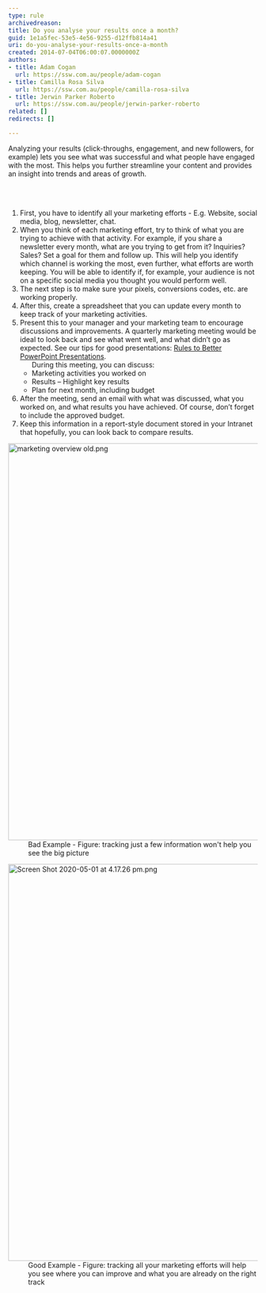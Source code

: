 ```yaml
---
type: rule
archivedreason: 
title: Do you analyse your results once a month?
guid: 1e1a5fec-53e5-4e56-9255-d12ffb814a41
uri: do-you-analyse-your-results-once-a-month
created: 2014-07-04T06:00:07.0000000Z
authors:
- title: Adam Cogan
  url: https://ssw.com.au/people/adam-cogan
- title: Camilla Rosa Silva
  url: https://ssw.com.au/people/camilla-rosa-silva
- title: Jerwin Parker Roberto
  url: https://ssw.com.au/people/jerwin-parker-roberto
related: []
redirects: []

---
```



<p>​​​Analyzing your results (click-throughs, engagement, and new followers, for example) lets you see what&#160;was successful and what people have engaged with the most. This helps you further streamline your content and provides an insight into trends and areas of growth.<br></p>
<br><excerpt class='endintro'></excerpt><br>
<ol><li>First, you have to identify all your marketing efforts - E.g. Website, social media, blog, newsletter, chat.</li><li>When you think of each marketing effort, try to think of what you are trying to achieve with that activity. For example, if you share a newsletter every month, what are you trying to get from it? Inquiries? Sales? Set a goal for them and follow up. This will help you identify which channel is working the most, even further, what efforts are worth keeping. You will be able to identify if, for example, your audience is not on a specific social media you thought you would perform well.</li><li>The next&#160;step is to make sure your pixels, conversions codes, etc. are working properly.</li><li>After this, create a spreadsheet that you can update every month to keep track of your marketing activities.</li><li>Present this to your manager and your marketing team to encourage discussions and improvements. A quarterly marketing meeting would be ideal to look back and see what went well, and what didn’t go as expected. See our tips for good presentations&#58; 
      <a href="/_layouts/15/FIXUPREDIRECT.ASPX?WebId=3dfc0e07-e23a-4cbb-aac2-e778b71166a2&amp;TermSetId=07da3ddf-0924-4cd2-a6d4-a4809ae20160&amp;TermId=133b7e51-2be3-429f-9d08-90d5638df181">Rules to Better PowerPoint Presentations</a>.<br> 
      <ul>During this meeting, you can discuss&#58; 
         <li>Marketing activities you worked on<br></li><li>Results – Highlight key results<br></li><li>Plan for next month, including&#160;budget<br></li></ul></li><li>After the meeting, send an email with what was discussed, what you worked on, and what results you have achieved. Of course, don’t forget to include the approved budget.<br></li><li>Keep this information in a report-style document stored in your Intranet that hopefully, you can look back to compare results.<br></li></ol><dl class="badImage"><dt>
      <img src="/SiteAssets/do-you-analyse-your-results-once-a-month/marketing%20overview%20old.png" alt="marketing overview old.png" style="width&#58;800px;" />
   </dt><dd>Bad Example - Figure&#58; tracking just a few information won't help you see the big picture</dd></dl><dl class="goodImage"><dt>
      <img src="/SiteAssets/do-you-analyse-your-results-once-a-month/Screen%20Shot%202020-05-01%20at%204.17.26%20pm.png" alt="Screen Shot 2020-05-01 at 4.17.26 pm.png" style="width&#58;800px;" />
   </dt><dd>Good Example - Figure&#58; tracking all your marketing efforts will help you see where you can improve and what you are already on the right track​​<br></dd></dl>



